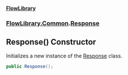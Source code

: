 #### [FlowLibrary](FlowLibrary.md 'FlowLibrary')
### [FlowLibrary.Common](FlowLibrary.Common.md 'FlowLibrary.Common').[Response](Response.md 'FlowLibrary.Common.Response')

## Response() Constructor

Initializes a new instance of the [Response](Response.md 'FlowLibrary.Common.Response') class.

```csharp
public Response();
```
